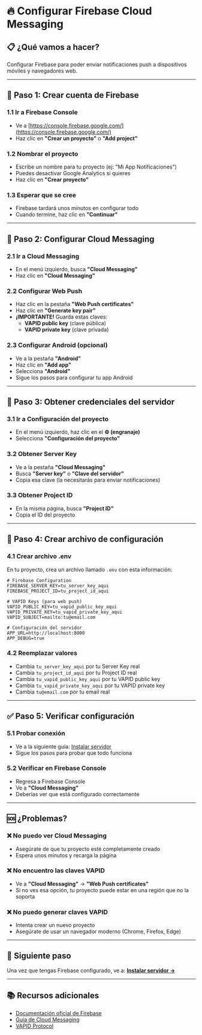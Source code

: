 # 🔥 Configurar Firebase Cloud Messaging

## 📋 ¿Qué vamos a hacer?

Configurar Firebase para poder enviar notificaciones push a dispositivos móviles y navegadores web.

---

## 🚀 Paso 1: Crear cuenta de Firebase

### 1.1 Ir a Firebase Console
- Ve a [https://console.firebase.google.com/](https://console.firebase.google.com/)
- Haz clic en **"Crear un proyecto"** o **"Add project"**

### 1.2 Nombrar el proyecto
- Escribe un nombre para tu proyecto (ej: "Mi App Notificaciones")
- Puedes desactivar Google Analytics si quieres
- Haz clic en **"Crear proyecto"**

### 1.3 Esperar que se cree
- Firebase tardará unos minutos en configurar todo
- Cuando termine, haz clic en **"Continuar"**

---

## 🔧 Paso 2: Configurar Cloud Messaging

### 2.1 Ir a Cloud Messaging
- En el menú izquierdo, busca **"Cloud Messaging"**
- Haz clic en **"Cloud Messaging"**

### 2.2 Configurar Web Push
- Haz clic en la pestaña **"Web Push certificates"**
- Haz clic en **"Generate key pair"**
- **¡IMPORTANTE!** Guarda estas claves:
  - **VAPID public key** (clave pública)
  - **VAPID private key** (clave privada)

### 2.3 Configurar Android (opcional)
- Ve a la pestaña **"Android"**
- Haz clic en **"Add app"**
- Selecciona **"Android"**
- Sigue los pasos para configurar tu app Android

---

## 📱 Paso 3: Obtener credenciales del servidor

### 3.1 Ir a Configuración del proyecto
- En el menú izquierdo, haz clic en el **⚙️ (engranaje)**
- Selecciona **"Configuración del proyecto"**

### 3.2 Obtener Server Key
- Ve a la pestaña **"Cloud Messaging"**
- Busca **"Server key"** o **"Clave del servidor"**
- Copia esa clave (la necesitarás para enviar notificaciones)

### 3.3 Obtener Project ID
- En la misma página, busca **"Project ID"**
- Copia el ID del proyecto

---

## 📝 Paso 4: Crear archivo de configuración

### 4.1 Crear archivo .env
En tu proyecto, crea un archivo llamado `.env` con esta información:

```env
# Firebase Configuration
FIREBASE_SERVER_KEY=tu_server_key_aqui
FIREBASE_PROJECT_ID=tu_project_id_aqui

# VAPID Keys (para web push)
VAPID_PUBLIC_KEY=tu_vapid_public_key_aqui
VAPID_PRIVATE_KEY=tu_vapid_private_key_aqui
VAPID_SUBJECT=mailto:tu@email.com

# Configuración del servidor
APP_URL=http://localhost:8000
APP_DEBUG=true
```

### 4.2 Reemplazar valores
- Cambia `tu_server_key_aqui` por tu Server Key real
- Cambia `tu_project_id_aqui` por tu Project ID real
- Cambia `tu_vapid_public_key_aqui` por tu VAPID public key
- Cambia `tu_vapid_private_key_aqui` por tu VAPID private key
- Cambia `tu@email.com` por tu email real

---

## ✅ Paso 5: Verificar configuración

### 5.1 Probar conexión
- Ve a la siguiente guía: [Instalar servidor](./02-instalar-servidor.md)
- Sigue los pasos para probar que todo funciona

### 5.2 Verificar en Firebase Console
- Regresa a Firebase Console
- Ve a **"Cloud Messaging"**
- Deberías ver que está configurado correctamente

---

## 🆘 ¿Problemas?

### ❌ No puedo ver Cloud Messaging
- Asegúrate de que tu proyecto esté completamente creado
- Espera unos minutos y recarga la página

### ❌ No encuentro las claves VAPID
- Ve a **"Cloud Messaging"** → **"Web Push certificates"**
- Si no ves esa opción, tu proyecto puede estar en una región que no la soporta

### ❌ No puedo generar claves VAPID
- Intenta crear un nuevo proyecto
- Asegúrate de usar un navegador moderno (Chrome, Firefox, Edge)

---

## 🎯 Siguiente paso

Una vez que tengas Firebase configurado, ve a:
**[Instalar servidor →](./02-instalar-servidor.md)**

---

## 📚 Recursos adicionales

- [Documentación oficial de Firebase](https://firebase.google.com/docs)
- [Guía de Cloud Messaging](https://firebase.google.com/docs/cloud-messaging)
- [VAPID Protocol](https://tools.ietf.org/html/rfc8292)
